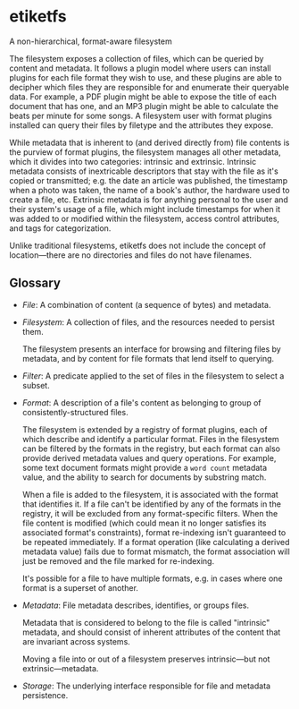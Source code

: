 # etiketfs
A non-hierarchical, format-aware filesystem

The filesystem exposes a collection of files, which can be queried by content
and metadata. It follows a plugin model where users can install plugins for each
file format they wish to use, and these plugins are able to decipher which files
they are responsible for and enumerate their queryable data. For example, a PDF
plugin might be able to expose the title of each document that has one, and an
MP3 plugin might be able to calculate the beats per minute for some songs. A
filesystem user with format plugins installed can query their files by filetype
and the attributes they expose.

While metadata that is inherent to (and derived directly from) file contents is
the purview of format plugins, the filesystem manages all other metadata, which
it divides into two categories: intrinsic and extrinsic. Intrinsic metadata
consists of inextricable descriptors that stay with the file as it's copied or
transmitted; e.g. the date an article was published, the timestamp when a photo
was taken, the name of a book's author, the hardware used to create a file, etc.
Extrinsic metadata is for anything personal to the user and their system's usage
of a file, which might include timestamps for when it was added to or modified
within the filesystem, access control attributes, and tags for categorization.

Unlike traditional filesystems, etiketfs does not include the concept of
location—there are no directories and files do not have filenames.

## Glossary

* *File*: A combination of content (a sequence of bytes) and metadata.

* *Filesystem*: A collection of files, and the resources needed to persist them.

  The filesystem presents an interface for browsing and filtering files by
  metadata, and by content for file formats that lend itself to querying.

* *Filter*: A predicate applied to the set of files in the filesystem to select
  a subset.

* *Format*: A description of a file's content as belonging to group of
  consistently-structured files.

  The filesystem is extended by a registry of format plugins, each of which
  describe and identify a particular format. Files in the filesystem can be
  filtered by the formats in the registry, but each format can also provide
  derived metadata values and query operations. For example, some text document
  formats might provide a `word count` metadata value, and the ability to search
  for documents by substring match.

  When a file is added to the filesystem, it is associated with the format that
  identifies it. If a file can't be identified by any of the formats in the
  registry, it will be excluded from any format-specific filters. When the file
  content is modified (which could mean it no longer satisfies its associated
  format's constraints), format re-indexing isn't guaranteed to be repeated
  immediately. If a format operation (like calculating a derived metadata value)
  fails due to format mismatch, the format association will just be removed and
  the file marked for re-indexing.

  It's possible for a file to have multiple formats, e.g. in cases where one
  format is a superset of another.

* *Metadata*: File metadata describes, identifies, or groups files.

  Metadata that is considered to belong to the file is called "intrinsic"
  metadata, and should consist of inherent attributes of the content that are
  invariant across systems.

  Moving a file into or out of a filesystem preserves intrinsic—but not
  extrinsic—metadata.

* *Storage*: The underlying interface responsible for file and metadata
  persistence.
